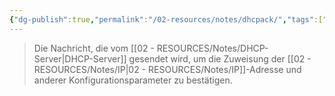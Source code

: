 ```yaml
---
{"dg-publish":true,"permalink":"/02-resources/notes/dhcpack/","tags":["netzwerk/protocol"],"updated":"2024-10-17T20:37:28.000+02:00"}
---
```


>Die Nachricht, die vom [[02 - RESOURCES/Notes/DHCP-Server\|DHCP-Server]] gesendet wird, um die Zuweisung der [[02 - RESOURCES/Notes/IP\|02 - RESOURCES/Notes/IP]]-Adresse und anderer Konfigurationsparameter zu bestätigen.